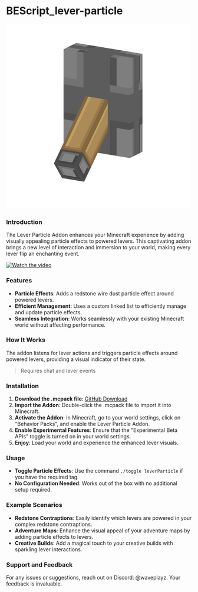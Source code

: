 # BEScript_lever-particle

![img](./pack_icon.png)

### Introduction

The Lever Particle Addon enhances your Minecraft experience by adding visually appealing particle effects to powered levers. This captivating addon brings a new level of interaction and immersion to your world, making every lever flip an enchanting event.

[![Watch the video](https://img.youtube.com/vi/rIr6iW_pRb4/0.jpg)](https://youtu.be/rIr6iW_pRb4?si=2OT76Yw3PhyHYsGL)


### Features

- **Particle Effects**: Adds a redstone wire dust particle effect around powered levers.
- **Efficient Management**: Uses a custom linked list to efficiently manage and update particle effects.
- **Seamless Integration**: Works seamlessly with your existing Minecraft world without affecting performance.

### How It Works

The addon listens for lever actions and triggers particle effects around powered levers, providing a visual indicator of their state.

> Requires chat and lever events

### Installation

1. **Download the .mcpack file**: [GitHub Download](https://github.com/WavePlayz/BEScript_lever-particle/)
2. **Import the Addon**: Double-click the .mcpack file to import it into Minecraft.
3. **Activate the Addon**: In Minecraft, go to your world settings, click on "Behavior Packs", and enable the Lever Particle Addon.
4. **Enable Experimental Features**: Ensure that the "Experimental Beta APIs" toggle is turned on in your world settings.
5. **Enjoy**: Load your world and experience the enhanced lever visuals.

### Usage

- **Toggle Particle Effects**: Use the command `./toggle leverParticle` if you have the required tag.
- **No Configuration Needed**: Works out of the box with no additional setup required.

### Example Scenarios

- **Redstone Contraptions**: Easily identify which levers are powered in your complex redstone contraptions.
- **Adventure Maps**: Enhance the visual appeal of your adventure maps by adding particle effects to levers.
- **Creative Builds**: Add a magical touch to your creative builds with sparkling lever interactions.


### Support and Feedback

For any issues or suggestions, reach out on Discord: @waveplayz. Your feedback is invaluable.



